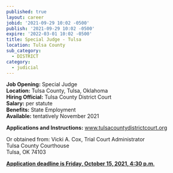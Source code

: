 ```yaml
---
published: true
layout: career
jobid: '2021-09-29 10:02 -0500'
publish: '2021-09-29 10:02 -0500'
expire: '2022-03-01 10:02 -0500'
title: Special Judge - Tulsa
location: Tulsa County
sub_category:
  - DISTRICT
category:
  - judicial
---
```

**Job Opening:** Special Judge  
**Location:** Tulsa County, Tulsa, Oklahoma  
**Hiring Official:** Tulsa County District Court  
**Salary:** per statute  
**Benefits:** State Employment  
**Available:** tentatively November 2021 

**Applications and Instructions:** www.tulsacountydistrictcourt.org

Or obtained from:
Vicki A. Cox, Trial Court Administrator  
Tulsa County Courthouse  
Tulsa, OK 74103

<u>**Application deadline is Friday, October 15, 2021, 4:30 p.m**.</u>
